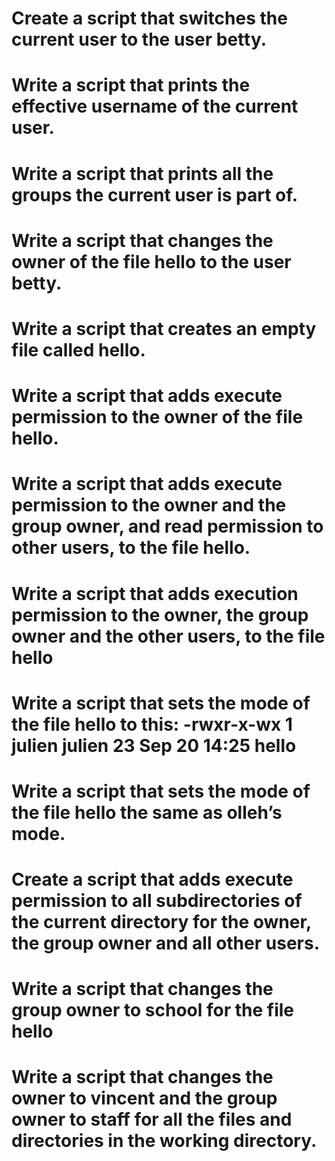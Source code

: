 # Create a script that switches the current user to the user betty.
# Write a script that prints the effective username of the current user.
# Write a script that prints all the groups the current user is part of.
# Write a script that changes the owner of the file hello to the user betty.
# Write a script that creates an empty file called hello.
# Write a script that adds execute permission to the owner of the file hello.
# Write a script that adds execute permission to the owner and the group owner, and read permission to other users, to the file hello.
# Write a script that adds execution permission to the owner, the group owner and the other users, to the file hello
# Write a script that sets the mode of the file hello to this: -rwxr-x-wx 1 julien julien 23 Sep 20 14:25 hello
# Write a script that sets the mode of the file hello the same as olleh’s mode.
# Create a script that adds execute permission to all subdirectories of the current directory for the owner, the group owner and all other users.
# Write a script that changes the group owner to school for the file hello
# Write a script that changes the owner to vincent and the group owner to staff for all the files and directories in the working directory.

